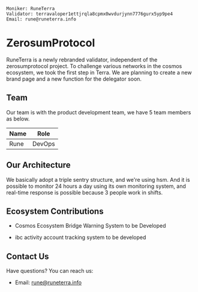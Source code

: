 ```
Moniker: RuneTerra
Validator: terravaloper1ettjrqla8cpmx0wvdurjynn7776gurx5yp9pe4
Email: rune@runeterra.info
```

# ZerosumProtocol
RuneTerra is a newly rebranded validator, independent of the zerosumprotocol project. To challenge various networks in the cosmos ecosystem, we took the first step in Terra. We are planning to create a new brand page and a new function for the delegator soon.

## Team

Our team is with the product development team, we have 5 team members as below.

| Name            | Role    | 
| --------------- | ------- | 
| Rune            | DevOps  | 

## Our Architecture

We basically adopt a triple sentry structure, and we're using hsm.
And it is possible to monitor 24 hours a day using its own monitoring system, and real-time response is possible because 3 people work in shifts.

## Ecosystem Contributions

- Cosmos Ecosystem Bridge Warning System to be Developed

- ibc activity account tracking system to be developed

## Contact Us

Have questions? You can reach us:

- Email: rune@runeterra.info

